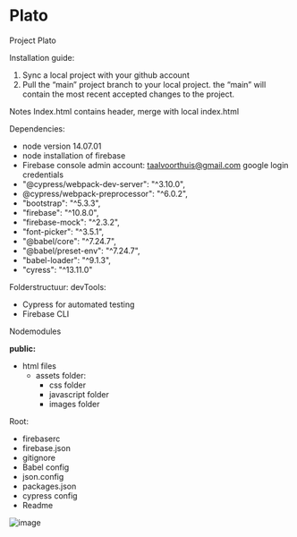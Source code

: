 # Plato
Project Plato

Installation guide:
1. Sync a local project with your github account
2. Pull the “main” project branch to your local project.
the “main” will contain the most recent accepted changes to the project.

Notes
Index.html contains header, merge with local index.html


Dependencies:
- node version 14.07.01
- node installation of firebase
- Firebase console admin account: taalvoorthuis@gmail.com google login credentials
-  "@cypress/webpack-dev-server": "^3.10.0",
-   @cypress/webpack-preprocessor": "^6.0.2",
-   "bootstrap": "^5.3.3",
-    "firebase": "^10.8.0",
-    "firebase-mock": "^2.3.2",
-    "font-picker": "^3.5.1",
-    "@babel/core": "^7.24.7",
-    "@babel/preset-env": "^7.24.7",
-    "babel-loader": "^9.1.3",
-    "cyress": "^13.11.0"


Folderstructuur:
devTools:
- Cypress for automated testing 
-	Firebase CLI

Nodemodules

**public:**
- html files
  - assets folder:
    - css folder
    - javascript folder
    - images folder

Root:
- firebaserc
- firebase.json
- gitignore
- Babel config
- json.config
- packages.json
- cypress config
- Readme




![image](https://github.com/Bergmanser/Plato/assets/159016862/b197c104-27c0-4c74-baaa-b1896fe2e917)

